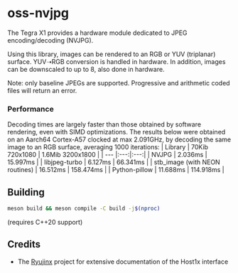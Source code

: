 # oss-nvjpg

The Tegra X1 provides a hardware module dedicated to JPEG encoding/decoding (NVJPG).

Using this library, images can be rendered to an RGB or YUV (triplanar) surface. YUV&#10141;RGB conversion is handled in hardware. In addition, images can be downscaled to up to 8, also done in hardware.

Note: only baseline JPEGs are supported. Progressive and arithmetic coded files will return an error.

### Performance

Decoding times are largely faster than those obtained by software rendering, even with SIMD optimizations. The results below were obtained on an Aarch64 Cortex-A57 clocked at max 2.091GHz, by decoding the same image to an RGB surface, averaging 1000 iterations:
| Library | 70Kib 720x1080 | 1.6Mib 3200x1800 |
| --- |:---:|:---:|
| NVJPG | 2.036ms | 15.997ms |
| libjpeg-turbo | 6.127ms | 66.341ms |
| stb_image (with NEON routines) | 16.512ms | 158.474ms |
| Python-pillow | 11.688ms | 114.918ms |

## Building
```sh
meson build && meson compile -C build -j$(nproc)
```
(requires C++20 support)

## Credits
- The [Ryujinx](https://github.com/Ryujinx/Ryujinx) project for extensive documentation of the Host1x interface
